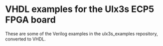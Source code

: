 # VHDL examples for the Ulx3s ECP5 FPGA board

These are some of the Verilog examples in the ulx3s_examples repository, converted to VHDL.
